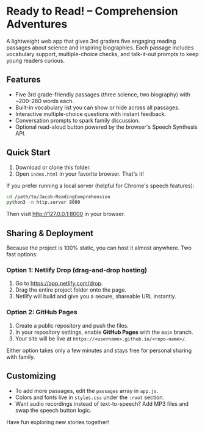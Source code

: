# Ready to Read! – Comprehension Adventures

A lightweight web app that gives 3rd graders five engaging reading passages about science and inspiring biographies. Each passage includes vocabulary support, multiple-choice checks, and talk-it-out prompts to keep young readers curious.

## Features
- Five 3rd grade-friendly passages (three science, two biography) with ~200–260 words each.
- Built-in vocabulary list you can show or hide across all passages.
- Interactive multiple-choice questions with instant feedback.
- Conversation prompts to spark family discussion.
- Optional read-aloud button powered by the browser's Speech Synthesis API.

## Quick Start
1. Download or clone this folder.
2. Open `index.html` in your favorite browser. That's it!

If you prefer running a local server (helpful for Chrome's speech features):
```bash
cd /path/to/Jacob-ReadingComprehension
python3 -m http.server 8000
```
Then visit http://127.0.0.1:8000 in your browser.

## Sharing & Deployment
Because the project is 100% static, you can host it almost anywhere. Two fast options:

### Option 1: Netlify Drop (drag-and-drop hosting)
1. Go to https://app.netlify.com/drop.
2. Drag the entire project folder onto the page.
3. Netlify will build and give you a secure, shareable URL instantly.

### Option 2: GitHub Pages
1. Create a public repository and push the files.
2. In your repository settings, enable **GitHub Pages** with the `main` branch.
3. Your site will be live at `https://<username>.github.io/<repo-name>/`.

Either option takes only a few minutes and stays free for personal sharing with family.

## Customizing
- To add more passages, edit the `passages` array in `app.js`.
- Colors and fonts live in `styles.css` under the `:root` section.
- Want audio recordings instead of text-to-speech? Add MP3 files and swap the speech button logic.

Have fun exploring new stories together!
